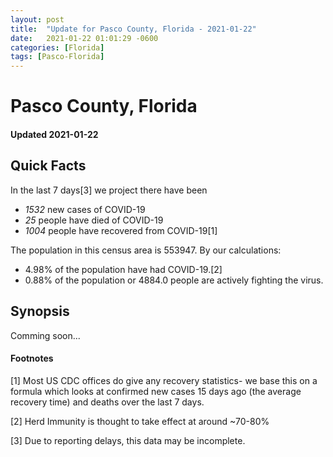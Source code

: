 ```yaml
---
layout: post
title:  "Update for Pasco County, Florida - 2021-01-22"
date:   2021-01-22 01:01:29 -0600
categories: [Florida]
tags: [Pasco-Florida]
---
```


# Pasco County, Florida
#### Updated 2021-01-22

## Quick Facts

In the last 7 days[3] we project there have been
- *1532* new cases of COVID-19
- *25* people have died of COVID-19
- *1004* people have recovered from COVID-19[1]

The population in this census area is 553947. By our calculations:
- 4.98% of the population have had COVID-19.[2]
- 0.88% of the population or 4884.0 people are actively fighting the virus.

## Synopsis

Comming soon...


#### Footnotes

[1] Most US CDC offices do give any recovery statistics- we base this on a formula which looks at confirmed new cases
15 days ago (the average recovery time) and deaths over the last 7 days.

[2] Herd Immunity is thought to take effect at around ~70-80%

[3] Due to reporting delays, this data may be incomplete.
 
    